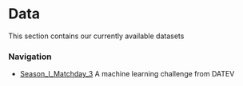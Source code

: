 # Data
This section contains our currently available datasets

### Navigation
* [Season_I_Matchday_3](/Site/Past_season/Day3/final_data.zip) A machine learning challenge from DATEV
